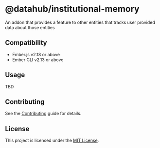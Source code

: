 @datahub/institutional-memory
==============================================================================

An addon that provides a feature to other entities that tracks user provided data about those entities


Compatibility
------------------------------------------------------------------------------

* Ember.js v2.18 or above
* Ember CLI v2.13 or above


Usage
------------------------------------------------------------------------------

TBD


Contributing
------------------------------------------------------------------------------

See the [Contributing](CONTRIBUTING.md) guide for details.


License
------------------------------------------------------------------------------

This project is licensed under the [MIT License](LICENSE.md).
